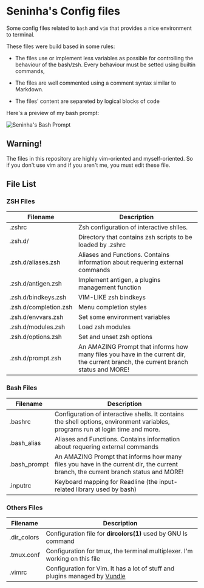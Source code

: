 Seninha's Config files
================================================================================

Some config  files related to `bash` and `vim` that  provides a nice environment
to terminal.

These files were build based in some rules:

- The files use or implement less variables as possible for controlling the
behaviour of the bash/zsh. Every behaviour must be setted using builtin commands,

- The files are well commented using a comment syntax similar to Markdown.

- The files' content are separeted by logical blocks of code

Here's a preview of my bash prompt:

![Seninha's Bash Prompt](http://seninha.net/stuff/prompt.png)


Warning!
--------

The files in this repository are highly vim-oriented and myself-oriented.
So if you don't use vim and if you aren't me, you must edit these file.


File List
---------

### ZSH Files ###

| Filename                | Description                                                                   |
|-------------------------|-------------------------------------------------------------------------------|
| .zshrc                  | Zsh configuration of interactive shlles.                                      |
| .zsh.d/                 | Directory that contains zsh scripts to be loaded by .zshrc                    |
| .zsh.d/aliases.zsh      | Aliases and Functions. Contains information about requering external commands |
| .zsh.d/antigen.zsh      | Implement antigen, a plugins management function                              |
| .zsh.d/bindkeys.zsh     | VIM-LIKE zsh bindkeys                                                         |
| .zsh.d/completion.zsh   | Menu completion styles                                                        |
| .zsh.d/envvars.zsh      | Set some environment variables                                                |
| .zsh.d/modules.zsh      | Load zsh modules                                                              |
| .zsh.d/options.zsh      | Set and unset zsh options                                                     |
| .zsh.d/prompt.zsh       | An AMAZING Prompt that informs how many files you have in the current dir, the current branch, the current branch status and MORE! |


### Bash Files ###

| Filename      | Description                                                            |
|---------------|------------------------------------------------------------------------|
| .bashrc       | Configuration of interactive shells. It contains the shell options, environment variables, programs run at login time and more.    |
| .bash_alias   | Aliases and Functions. Contains information about requering external commands           |
| .bash_prompt  | An AMAZING Prompt that informs how many files you have in the current dir, the current branch, the current branch status and MORE! |
| .inputrc      | Keyboard mapping for Readline (the input-related library used by bash)                                                             |


### Others Files ###

| Filename      | Description                                                                    |
|---------------|--------------------------------------------------------------------------------|
| .dir_colors   | Configuration file for **dircolors(1)** used by GNU ls command                 |
| .tmux.conf    | Configuration for tmux, the terminal multiplexer. I'm working on this file     |
| .vimrc        | Configuration for Vim. It has a lot of stuff and plugins managed by [Vundle][] |

[Vundle]: https://github.com/gmarik/Vundle.vim

